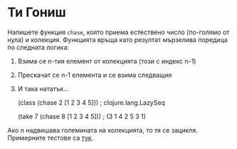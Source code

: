 # Ти Гониш

Напишете функция `chase`, която приема естествено число (по-голямо от нула) и
колекция. Функцията връща като резултат мързелива поредица по следната
логика:

1. Взима се n-тия елемент от колекцията (този с индекс n-1)
2. Прескачат се n-1 елемента и се взима следващия
3. И така нататък...

    (class (chase 2 [1 2 3 4 5]))         ; clojure.lang.LazySeq

    (take 7 (chase 8 [1 2 3 4 5]))        ; (3 1 4 2 5 3 1)

Ако n надвишава големината на колекцията, то тя се зацикля.
Примерните тестове са [тук](https://github.com/fmi/clojure-homework/blob/master/challenges/03/sample_test.clj).
